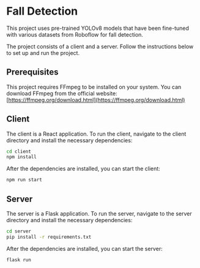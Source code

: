 # Fall Detection

This project uses pre-trained YOLOv8 models that have been fine-tuned with various datasets from Roboflow for fall detection.

The project consists of a client and a server. Follow the instructions below to set up and run the project.

## Prerequisites

This project requires FFmpeg to be installed on your system. You can download FFmpeg from the official website: [https://ffmpeg.org/download.html](https://ffmpeg.org/download.html)

## Client

The client is a React application. To run the client, navigate to the client directory and install the necessary dependencies:

```bash
cd client
npm install
```

After the dependencies are installed, you can start the client:

```bash
npm run start
```

## Server

The server is a Flask application. To run the server, navigate to the server directory and install the necessary dependencies:

```bash
cd server
pip install -r requirements.txt
```

After the dependencies are installed, you can start the server:

```bash
flask run
```